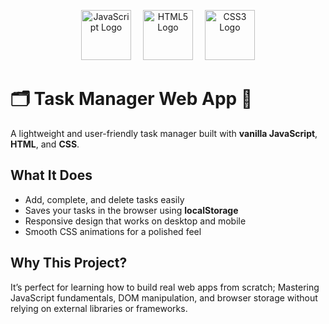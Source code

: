 <p align="center">
  <img src="https://upload.wikimedia.org/wikipedia/commons/6/6a/JavaScript-logo.png" alt="JavaScript Logo" width="80" style="margin-right: 15px;">
  <img src="https://upload.wikimedia.org/wikipedia/commons/6/61/HTML5_logo_and_wordmark.svg" alt="HTML5 Logo" width="80" style="margin-right: 15px;">
  <img src="https://upload.wikimedia.org/wikipedia/commons/d/d5/CSS3_logo_and_wordmark.svg" alt="CSS3 Logo" width="80">
</p>

# 🗂️ Task Manager Web App 📝

A lightweight and user-friendly task manager built with **vanilla JavaScript**, **HTML**, and **CSS**.

## What It Does

- Add, complete, and delete tasks easily  
- Saves your tasks in the browser using **localStorage**  
- Responsive design that works on desktop and mobile  
- Smooth CSS animations for a polished feel  

## Why This Project?

It’s perfect for learning how to build real web apps from scratch; Mastering JavaScript fundamentals, DOM manipulation, and browser storage without relying on external libraries or frameworks.